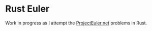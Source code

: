 # Rust Euler

Work in progress as I attempt the [ProjectEuler.net][] problems in Rust.


[ProjectEuler.net]: https://projecteuler.net
